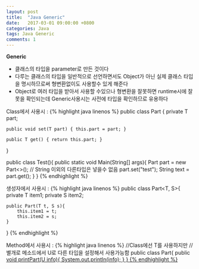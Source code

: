 ```yaml
---
layout: post
title:  "Java Generic"
date:   2017-03-01 09:00:00 +0800
categories: Java
tags: Java Generic
comments: 1
---
```

**Generic**  
- 클래스의 타입을 parameter로 만든 것이다
- 다루는 클래스의 타입을 일반적으로 선언하면서도 Object가 아닌 실제 클래스 타입을 명시하므로써 형변환없이도 사용할수 있게 해준다
- Object로 여러 타입을 받아서 사용할 수있으나 형변환을 잘못하면 runtime시에 잘못을 확인되는데 Generic사용시는 사전에 타입을 확인하므로 유용하다


Class에서 사용시 :
{% highlight java linenos %}
public class Part<T> {
	private T part;

	public void set(T part) { this.part = part; }

	public T get() { return this.part; }
}

public class Test(){
	public static void Main(String[] args){
		Part<String> part = new Part<>();
		// String 이외의 다른타입은 넣을수 없음
		part.set("test");
		String text = part.get();
	}
}
{% endhighlight %}


생성자에서 사용시 :
{% highlight java linenos %}
public class Part<T, S>{
	private T item1;
	private S item2;

	public Part(T t, S s){
		this.item1 = t;
		this.item2 = s;
	}
}
{% endhighlight %}


Method에서 사용시 :
{% highlight java linenos %}
//Class에선 T를 사용하지만
//별개로 메소드에서 U로 다른 타입을 설정해서 사용가능함
public class Part<T>{
	public <U> void printPart(U info){
		System.out.println(info);
	}
}
{% endhighlight %}